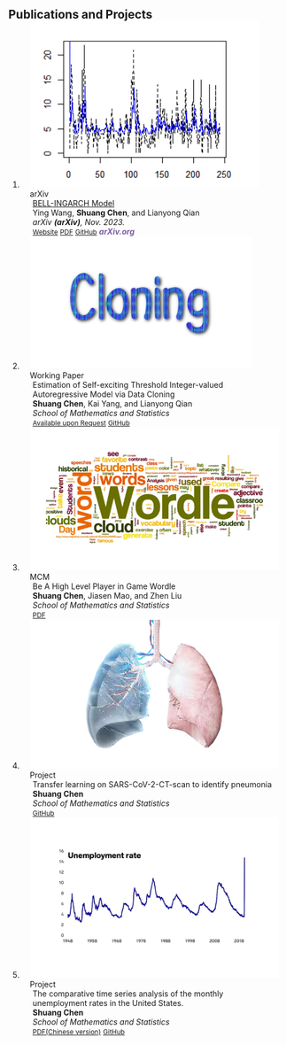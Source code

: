 <h2 id="publications" style="margin: 2px 0px -15px;">Publications and Projects</h2>

<div class="publications">
<ol class="bibliography">

<!-- 
<li>
<div class="pub-row">

  <div class="col-sm-3 abbr" style="position: relative;padding-right: 15px;padding-left: 15px;">
    <img src="assets/img/principalmanifold.png" class="teaser img-fluid z-depth-1">
    <abbr class="badge">arXiv</abbr>
  </div>

  <div class="col-sm-9" style="position: relative;padding-right: 15px;padding-left: 20px;">
    <div class="title"><a href="https://arxiv.org/abs/2306.06534">Principal and Self-Consistent Positive Semi-Defnite Manifolds</a></div>
    <div class="author"><strong>Hanchao Zhang, Thaddeus Tarpey</strong></div>
    <div class="periodical"><em>arXiv <strong>(arXiv)</strong>, Aug. 2023.</em></div>
    <div class="links">
    <a href="assets/files/single.html" class="btn btn-sm z-depth-0" role="button" target="_blank" style="font-size:12px;">Website</a>
      <a href="https://arxiv.org/pdf/2306.06534.pdf" class="btn btn-sm z-depth-0" role="button" target="_blank" style="font-size:12px;">PDF</a>
      <a href="https://github.com/Hanchao-Zhang/Self-Consistency-Clustering" class="btn btn-sm z-depth-0" role="button" target="_blank" style="font-size:12px;">GitHub</a>
      <a href="https://pypi.org/project/KTensors/" class="btn btn-sm z-depth-0" role="button" target="_blank" style="font-size:12px;">Package</a>
      <a href="assets/files/KTensors.bib" class="btn btn-sm z-depth-0" role="button" target="_blank" style="font-size:12px;">BibTeX</a>
      <strong><i style="color:#7b5aa6">arXiv.org</i></strong>
    </div>
  </div>
</div>
</li> -->


<li>
<div class="pub-row">

  <div class="col-sm-3 abbr" style="position: relative;padding-right: 15px;padding-left: 15px;">
    <img src="assets/bell1.png" class="teaser img-fluid z-depth-1">
    <abbr class="badge">arXiv</abbr>
  </div>

  <div class="col-sm-9" style="position: relative;padding-right: 15px;padding-left: 20px;">
    <div class="title"><a href="https://arxiv.org/abs/2311.11352">BELL-INGARCH Model</a></div>
    <div class="author">Ying Wang, <strong>Shuang Chen</strong>, and Lianyong Qian</div>
    <div class="periodical"><em>arXiv <strong>(arXiv)</strong>, Nov. 2023.</em></div>
    <div class="links">
    <a href="https://arxiv.org/abs/2311.11352" class="btn btn-sm z-depth-0" role="button" target="_blank" style="font-size:12px;">Website</a>
      <a href="https://arxiv.org/pdf/2311.11352.pdf" class="btn btn-sm z-depth-0" role="button" target="_blank" style="font-size:12px;">PDF</a>
      <a href="https://github.com/ShuangChen09/Bell-INGARCH-Model" class="btn btn-sm z-depth-0" role="button" target="_blank" style="font-size:12px;">GitHub</a>
      <strong><i style="color:#7b5aa6">arXiv.org</i></strong>
    </div>
  </div>
</div>
</li>
  

<li>
<div class="pub-row">

  <div class="col-sm-3 abbr" style="position: relative;padding-right: 15px;padding-left: 15px;">
    <img src="assets/cloning1.png" class="teaser img-fluid z-depth-1">
    <abbr class="badge">Working Paper</abbr>
  </div>

  <div class="col-sm-9" style="position: relative;padding-right: 15px;padding-left: 20px;">
    <div class="title">Estimation of Self-exciting Threshold Integer-valued Autoregressive Model via Data Cloning</div>
    <div class="author"><strong>Shuang Chen</strong>, Kai Yang, and Lianyong Qian </div>
    <div class="periodical"><em> School of Mathematics and Statistics</em></div>
    <div class="links">
      <a href="mailto:chensh0926@163.com" class="btn btn-sm z-depth-0" role="button" target="_blank" style="font-size:12px;">Available upon Request</a>
      <a href="https://github.com/ShuangChen09/MCMC-method-for-SETINAR-model" class="btn btn-sm z-depth-0" role="button" target="_blank" style="font-size:12px;">GitHub</a>
    </div>
  </div>
</div>
</li>

<li>
<div class="pub-row">

  <div class="col-sm-3 abbr" style="position: relative;padding-right: 15px;padding-left: 15px;">
    <img src="assets/wordle1.png" class="teaser img-fluid z-depth-1">
    <abbr class="badge">MCM</abbr>
  </div>

  <div class="col-sm-9" style="position: relative;padding-right: 15px;padding-left: 20px;">
    <div class="title">Be A High Level Player in Game Wordle</div>
    <div class="author"><strong>Shuang Chen</strong>, Jiasen Mao, and Zhen Liu </div>
    <div class="periodical"><em> School of Mathematics and Statistics</em></div>
    <div class="links">
      <a href="https://drive.google.com/file/d/1ZZzJvMh_Wlgv0eQ8QX2iTMkm5mL12MWd/view?usp=sharing" class="btn btn-sm z-depth-0" role="button" target="_blank" style="font-size:12px;">PDF</a>
    </div>
  </div>
</div>
</li>



<li>
<div class="pub-row">

  <div class="col-sm-3 abbr" style="position: relative;padding-right: 15px;padding-left: 15px;">
    <img src="assets/fei.jpg" class="teaser img-fluid z-depth-1">
    <abbr class="badge">Project</abbr>
  </div>
  <div class="col-sm-9" style="position: relative;padding-right: 15px;padding-left: 20px;">
    <div class="title">Transfer learning on SARS-CoV-2-CT-scan to identify pneumonia</div>
    <div class="author"><strong>Shuang Chen</strong> </div>
    <div class="periodical"><em> School of Mathematics and Statistics</em></div>
    <div class="links">
      <a href="https://github.com/ShuangChen09/Transfer-learning-on-SARS-CoV-2-CT-scan" class="btn btn-sm z-depth-0" role="button" target="_blank" style="font-size:12px;">GitHub</a>
    </div>
  </div>
</div>
</li>


<li>
<div class="pub-row">

  <div class="col-sm-3 abbr" style="position: relative;padding-right: 15px;padding-left: 15px;">
    <img src="assets/uun.jpg" class="teaser img-fluid z-depth-1">
    <abbr class="badge">Project</abbr>
  </div>
  <div class="col-sm-9" style="position: relative;padding-right: 15px;padding-left: 20px;">
    <div class="title">The comparative time series analysis of the monthly unemployment rates in the United States.</div>
    <div class="author"><strong>Shuang Chen</strong> </div>
    <div class="periodical"><em> School of Mathematics and Statistics</em></div>
    <div class="links">
      <a href="https://drive.google.com/file/d/1C86UrK03lWSE8WKAo1xG-mWh97ckJL-S/view?usp=sharing" class="btn btn-sm z-depth-0" role="button" target="_blank" style="font-size:12px;">PDF(Chinese version)</a>
      <a href="https://github.com/ShuangChen09/ARIMA-HMM-Prophet-LSTM-for-time-series" class="btn btn-sm z-depth-0" role="button" target="_blank" style="font-size:12px;">GitHub</a>
    </div>
  </div>
</div>
</li>
  
<br>

</ol>
</div>
